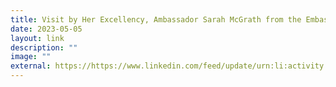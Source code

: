 ```yaml
---
title: Visit by Her Excellency, Ambassador Sarah McGrath from the Embassy of Ireland
date: 2023-05-05
layout: link
description: ""
image: ""
external: https://https://www.linkedin.com/feed/update/urn:li:activity:7060208272368160768/
---
```

